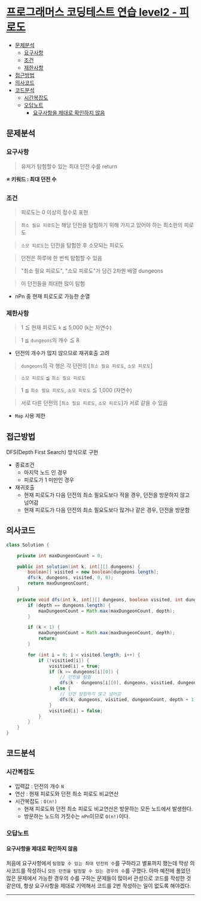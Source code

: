 # [프로그래머스 코딩테스트 연습 level2 - 피로도](https://school.programmers.co.kr/learn/courses/30/lessons/87946)

- [문제분석](#문제분석)
    * [요구사항](#요구사항)
    * [조건](#조건)
    * [제한사항](#제한사항)
- [접근방법](#접근방법)
- [의사코드](#의사코드)
- [코드분석](#코드분석)
    * [시간복잡도](#시간복잡도)
    * [오답노트](#오답노트)
      + [요구사항을 제대로 확인하지 않음](#요구사항을-제대로-확인하지-않음)

## 문제분석

### 요구사항

> 유저가 탐험할수 있는 최대 던전 수를 return

**⭐️ 키워드 : 최대 던전 수**

### 조건

> 피로도는 0 이상의 정수로 표현

> `최소 필요 피로도`는 해당 던전을 탐험하기 위해 가지고 있어야 하는 최소한의 피로도

> `소모 피로도`는 던전을 탐험한 후 소모되는 피로도

> 던전은 하루에 한 번씩 탐험할 수 있음

> "최소 필요 피로도", "소모 피로도"가 담긴 2차원 배열 dungeons

> 이 던전들을 최대한 많이 탐험

* nPn 중 현재 피로도로 가능한 순열

### 제한사항

> 1 ≦ 현재 피로도 `k` ≦ 5,000 (k는 자연수)

> 1 ≦ `dungeons`의 개수 ≦ 8

* 던전의 개수가 많지 않으므로 재귀호출 고려

> `dungeons`의 각 행은 각 던전의 [`최소 필요 피로도`, `소모 피로도`]

> `소모 피로도` ≦ `최소 필요 피로도`

> 1 ≦ `최소 필요 피로도`, `소모 피로도` ≦ 1,000 (자연수)

> 서로 다른 던전의 [`최소 필요 피로도`, `소모 피로도`]가 서로 같을 수 있음

* `Map` 사용 제한

## 접근방법

DFS(Depth First Search) 방식으로 구현
* 종료조건
  * 마지막 노드 인 경우
  * 피로도가 1 미만인 경우
* 재귀호출
  * 현재 피로도가 다음 던전의 최소 필요도보다 적을 경우, 던전을 방문하지 않고 넘어감
  * 현재 피로도가 다음 던전의 최소 필요도보다 많거나 같은 경우, 던전을 방문함

## 의사코드

```java
class Solution {

    private int maxDungeonCount = 0;

    public int solution(int k, int[][] dungeons) {
        boolean[] visited = new boolean[dungeons.length];
        dfs(k, dungeons, visited, 0, 0);
        return maxDungeonCount;
    }

    private void dfs(int k, int[][] dungeons, boolean visited, int dungeonCount, int depth) {
        if (depth == dungeons.length) {
            maxDungeonCount = Math.max(maxDungeonCount, depth);
        }

        if (k < 1) {
            maxDungeonCount = Math.max(maxDungeonCount, depth);
            return;
        }

        for (int i = 0; i < visited.length; i++) {
            if (!visitied[i]) {
                visitied[i] = true;
                if (k >= dungeons[i][0]) {
                    // 던전을 탐험
                    dfs(k - dungeons[i][0], dungeons, visitied, dungeonCount + 1, depth + 1);
                } else {
                    // 던전 탐험하지 않고 넘어감
                    dfs(k, dungeons, visitied, dungeonCount, depth + 1);
                }
                visitied[i] = false;
            }
        }
    }
}
```

## 코드분석

### 시간복잡도

* 입력값 : 던전의 개수 `N`
* 연산 : 현재 피로도와 던전 최소 피로도 비교연산
* 시간복잡도 : `O(n!)`
  * 현재 피로도와 던전 최소 피로도 비교연산은 방문하는 모든 노드에서 발생한다.
  * 방문하는 노드의 가짓수는 `nPn`이므로 `O(n!)`이다.

### 오답노트

#### 요구사항을 제대로 확인하지 않음

처음에 요구사항에서 `탐험할 수 있는 최대 던전의 수`를 구하라고 별표까지 했는데
막상 의사코드를 작성하니 `모든 던전을 탐험할 수 있는 경우의 수`를 구했다.
아마 예전에 풀었던 많은 문제에서 가능한 경우의 수를 구하는 문제들이 많아서 관성으로 코드를 작성한 것 같은데,
항상 요구사항을 제대로 기억해서 코드를 2번 작성하는 일이 없도록 해야겠다.

<hr>